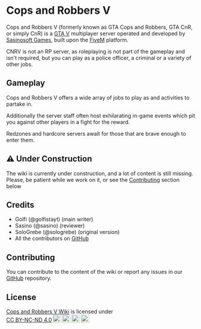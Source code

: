 # Cops and Robbers V
Cops and Robbers V (formerly known as GTA Cops and Robbers, GTA CnR, or simply CnR) is a [GTA V](https://www.rockstargames.com/gta-v) multiplayer server operated and developed by [Sasinosoft Games](https://sasinosoft.com/), built upon the [FiveM](https://fivem.net/) platform.

CNRV is not an RP server, as roleplaying is not part of the gameplay and isn't required, but you can play as a police officer, a criminal or a variety of other jobs.

## Gameplay
Cops and Robbers V offers a wide array of jobs to play as and activities to partake in.

Additionally the server staff often host exhilarating in-game events which pit you against other players in a fight for the reward. 

Redzones and hardcore servers await for those that are brave enough to enter them.

## ⚠ Under Construction
The wiki is currently under construction, and a lot of content is still missing. Please, be patient while we work on it, or see the [Contributing](#contributing) section below

## Credits
- Golfi (@golfistayt) (main writer)
- Sasino (@sasino) (reviewer)
- SoloGrebe (@sologrebe) (original version)
- All the contributors on [GitHub](https://github.com/Sasino97/gta-cnr-wiki/graphs/contributors)

## Contributing
You can contribute to the content of the wiki or report any issues in our [GitHub](https://github.com/Sasino97/gta-cnr-wiki) repository.

## License
<p xmlns:cc="http://creativecommons.org/ns#" xmlns:dct="http://purl.org/dc/terms/"><a property="dct:title" rel="cc:attributionURL" href="https://github.com/Sasino97/gta-cnr-wiki">Cops and Robbers V Wiki</a> is licensed under <a href="https://creativecommons.org/licenses/by-nc-nd/4.0/?ref=chooser-v1" target="_blank" rel="license noopener noreferrer" style="display:inline-block;">CC BY-NC-ND 4.0<img style="height:22px!important;margin-left:3px;vertical-align:text-bottom;" src="https://mirrors.creativecommons.org/presskit/icons/cc.svg?ref=chooser-v1" alt=""><img style="height:22px!important;margin-left:3px;vertical-align:text-bottom;" src="https://mirrors.creativecommons.org/presskit/icons/by.svg?ref=chooser-v1" alt=""><img style="height:22px!important;margin-left:3px;vertical-align:text-bottom;" src="https://mirrors.creativecommons.org/presskit/icons/nc.svg?ref=chooser-v1" alt=""><img style="height:22px!important;margin-left:3px;vertical-align:text-bottom;" src="https://mirrors.creativecommons.org/presskit/icons/nd.svg?ref=chooser-v1" alt=""></a></p>